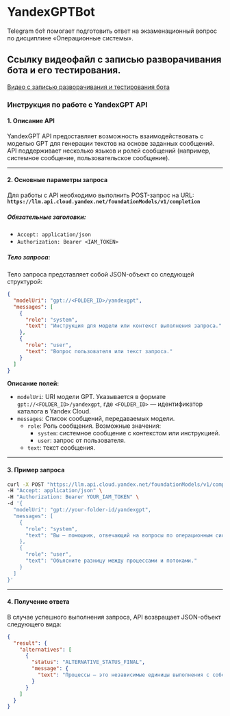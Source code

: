 # YandexGPTBot
Telegram бо́т помогает подготовить ответ на экзаменационный вопрос по дисциплине «Операционные системы».

## Ссылку видеофайл с записью разворачивания бота и его тестирования.

[Видео с записью разворачивания и тестирования бота](https://disk.yandex.ru/i/KO0Ztfj8H0ndGw)

### Инструкция по работе с YandexGPT API

#### 1. Описание API

YandexGPT API предоставляет возможность взаимодействовать с моделью GPT для генерации текстов на основе заданных сообщений. API поддерживает несколько языков и ролей сообщений (например, системное сообщение, пользовательское сообщение).

---

#### 2. Основные параметры запроса

Для работы с API необходимо выполнить POST-запрос на URL:  
**`https://llm.api.cloud.yandex.net/foundationModels/v1/completion`**

##### **Обязательные заголовки:**
- `Accept: application/json`
- `Authorization: Bearer <IAM_TOKEN>`

##### **Тело запроса:**
Тело запроса представляет собой JSON-объект со следующей структурой:  

```json
{
  "modelUri": "gpt://<FOLDER_ID>/yandexgpt",
  "messages": [
    {
      "role": "system",
      "text": "Инструкция для модели или контекст выполнения запроса."
    },
    {
      "role": "user",
      "text": "Вопрос пользователя или текст запроса."
    }
  ]
}
```

**Описание полей:**
- `modelUri`: URI модели GPT. Указывается в формате `gpt://<FOLDER_ID>/yandexgpt`, где `<FOLDER_ID>` — идентификатор каталога в Yandex Cloud.
- `messages`: Список сообщений, передаваемых модели.  
  - `role`: Роль сообщения. Возможные значения:
    - `system`: системное сообщение с контекстом или инструкцией.
    - `user`: запрос от пользователя.  
  - `text`: текст сообщения.

---

#### 3. Пример запроса

```bash
curl -X POST "https://llm.api.cloud.yandex.net/foundationModels/v1/completion" \
-H "Accept: application/json" \
-H "Authorization: Bearer YOUR_IAM_TOKEN" \
-d '{
  "modelUri": "gpt://your-folder-id/yandexgpt",
  "messages": [
    {
      "role": "system",
      "text": "Вы — помощник, отвечающий на вопросы по операционным системам."
    },
    {
      "role": "user",
      "text": "Объясните разницу между процессами и потоками."
    }
  ]
}'
```

---

#### 4. Получение ответа

В случае успешного выполнения запроса, API возвращает JSON-объект следующего вида:

```json
{
  "result": {
    "alternatives": [
      {
        "status": "ALTERNATIVE_STATUS_FINAL",
        "message": {
          "text": "Процессы — это независимые единицы выполнения с собственным адресным пространством, в то время как потоки разделяют адресное пространство процесса и ресурсы."
        }
      }
    ]
  }
}
```


